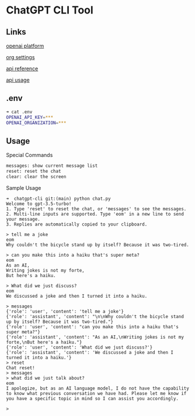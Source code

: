 # ChatGPT CLI Tool

## Links

[openai platform](https://platform.openai.com/)

[org settings](https://platform.openai.com/account/org-settings)

[api reference](https://platform.openai.com/docs/api-reference)

[api usage](https://platform.openai.com/account/usage)

## .env

```bash
➜ cat .env          
OPENAI_API_KEY=***
OPENAI_ORGANIZATION=*** 
```

## Usage

Special Commands

```bash
messages: show current message list
reset: reset the chat
clear: clear the screen
```

Sample Usage

```text
➜  chatgpt-cli git:(main) python chat.py 
Welcome to gpt-3.5-turbo!
1. Type 'reset' to reset the chat, or 'messages' to see the messages.
2. Multi-line inputs are supported. Type 'eom' in a new line to send your message.
3. Replies are automatically copied to your clipboard.

> tell me a joke
eom
Why couldn't the bicycle stand up by itself? Because it was two-tired.

> can you make this into a haiku that's super meta?
eom
As an AI,
Writing jokes is not my forte,
But here's a haiku.

> What did we just discuss?
eom
We discussed a joke and then I turned it into a haiku.

> messages
{'role': 'user', 'content': 'tell me a joke'}
{'role': 'assistant', 'content': "\n\nWhy couldn't the bicycle stand up by itself? Because it was two-tired."}
{'role': 'user', 'content': "can you make this into a haiku that's super meta?"}
{'role': 'assistant', 'content': "As an AI,\nWriting jokes is not my forte,\nBut here's a haiku."}
{'role': 'user', 'content': 'What did we just discuss?'}
{'role': 'assistant', 'content': 'We discussed a joke and then I turned it into a haiku.'}
> reset
Chat reset!
> messages
> what did we just talk about?
eom
I apologize, but as an AI language model, I do not have the capability to know what previous conversation we have had. Please let me know if you have a specific topic in mind so I can assist you accordingly.

> 
```
